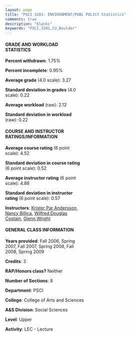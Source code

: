 ```yaml
---
layout: page
title: "PSCI 3201: ENVIRONMENT/PUBL POLICY Statistics"
comments: true
description: "blanks"
keywords: "PSCI,3201,CU,Boulder"
---
```

<head>
<script src="https://ajax.googleapis.com/ajax/libs/jquery/2.1.3/jquery.min.js"></script>
<script src="https://dl.dropboxusercontent.com/s/pc42nxpaw1ea4o9/highcharts.js?dl=0"></script>
<!-- <script src="../assets/js/highcharts.js"></script> -->
<style type="text/css">@font-face {
	font-family: "Bebas Neue";
	src: url(https://www.filehosting.org/file/details/544349/BebasNeue Regular.otf) format("opentype");
	}
	h1.Bebas { 
		font-family: "Bebas Neue", Verdana, Tahoma;
	}
</style>
</head>
<body>
	<div id="container" style="float: right; width: 45%; height: 88%; margin-left: 2.5%; margin-right: 2.5%;"></div>
	<script language="JavaScript">
		$(document).ready(function() {
		var chart = {type: 'column'};
		var title = {text: 'Grade Distribution'};
		var xAxis = {categories: ['A','B','C','D','F'],crosshair: true};
		var yAxis = {min: 0,title: {text: 'Percentage'}};
		var tooltip = {headerFormat: '<center><b><span style="font-size:20px">{point.key}</span></b></center>',
		               pointFormat: '<td style="padding:0"><b>{point.y:.1f}%</b></td>',
		               footerFormat: '</table>',shared: true,useHTML: true};
		var plotOptions = {column: {pointPadding: 0.0,borderWidth: 0}};  
		var credits = {enabled: false};var series= [{name: 'Percent',data: [45.06,44.0,7.38,0.16,3.4,]}];
		var json = {};
		json.chart = chart;
		json.title = title;
		json.tooltip = tooltip;
		json.xAxis = xAxis;
		json.yAxis = yAxis;  
		json.series = series;
		json.plotOptions = plotOptions;  
		json.credits = credits;
		$('#container').highcharts(json);
	});
	</script>
</body>
			   
#### GRADE AND WORKLOAD STATISTICS

**Percent withdrawn**: 1.75%

**Percent incomplete**: 0.95%

**Average grade** (4.0 scale): 3.27

**Standard deviation in grades** (4.0 scale): 0.22

**Average workload** (raw): 2.12

**Standard deviation in workload** (raw): 0.22

#### COURSE AND INSTRUCTOR RATINGS/INFORMATION

**Average course rating** (6 point scale): 4.52

**Standard deviation in course rating** (6 point scale): 0.52

**Average instructor rating** (6 point scale): 4.88

**Standard deviation in instructor rating** (6 point scale): 0.57

**Instructors**: <a href='../../instructors/Krister_Par_Andersson'>Krister Par Andersson</a>, <a href='../../instructors/Nancy_Billica'>Nancy Billica</a>, <a href='../../instructors/Wilfred_Douglas_Costain'>Wilfred Douglas Costain</a>, <a href='../../instructors/Glenn_Wright'>Glenn Wright</a>

#### GENERAL CLASS INFORMATION

**Years provided**: Fall 2006, Spring 2007, Fall 2007, Spring 2008, Fall 2008, Spring 2009

**Credits**: 3

**RAP/Honors class?** Neither

**Number of Sections**: 8

**Department**: PSCI

**College**: College of Arts and Sciences

**A&S Division**: Social Sciences

**Level**: Upper

**Activity**: LEC - Lecture
